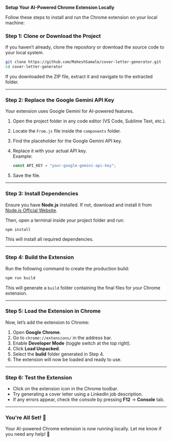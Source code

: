 **Setup Your AI-Powered Chrome Extension Locally**

Follow these steps to install and run the Chrome extension on your local machine:  


### **Step 1: Clone or Download the Project**  
If you haven’t already, clone the repository or download the source code to your local system.  

```bash
git clone https://github.com/MaheshSamale/cover-letter-generator.git
cd cover-letter-generator
```


If you downloaded the ZIP file, extract it and navigate to the extracted folder.

---

### **Step 2: Replace the Google Gemini API Key**  
Your extension uses Google Gemini for AI-powered features.  

1. Open the project folder in any code editor (VS Code, Sublime Text, etc.).
2. Locate the `From.js` file inside the `components` folder.
3. Find the placeholder for the Google Gemini API key.
4. Replace it with your actual API key.  
   Example:

   ```javascript
   const API_KEY = "your-google-gemini-api-key";
   ```

5. Save the file.

---

### **Step 3: Install Dependencies**  
Ensure you have **Node.js** installed. If not, download and install it from [Node.js Official Website](https://nodejs.org/).  

Then, open a terminal inside your project folder and run:  

```bash
npm install
```
This will install all required dependencies.

---

### **Step 4: Build the Extension**  
Run the following command to create the production build:  

```bash
npm run build
```

This will generate a `build` folder containing the final files for your Chrome extension.

---

### **Step 5: Load the Extension in Chrome**  
Now, let’s add the extension to Chrome:  

1. Open **Google Chrome**.
2. Go to `chrome://extensions/` in the address bar.
3. Enable **Developer Mode** (toggle switch at the top right).
4. Click **Load Unpacked**.
5. Select the **build** folder generated in Step 4.
6. The extension will now be loaded and ready to use.

---

### **Step 6: Test the Extension**  
- Click on the extension icon in the Chrome toolbar.  
- Try generating a cover letter using a LinkedIn job description.  
- If any errors appear, check the console by pressing **F12** → **Console** tab.  

---

### **You're All Set! 🎉**  
Your AI-powered Chrome extension is now running locally. Let me know if you need any help! 🚀
